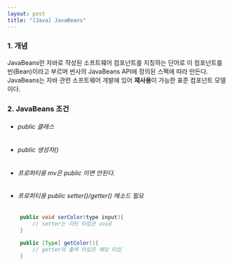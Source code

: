 ```yaml
---
layout: post
title: "[Java] JavaBeans"
---
```


### 1. 개념
JavaBeans란 자바로 작성된 소프트웨어 컴포넌트를 지칭하는 단어로 이 컴포넌트를 빈(Bean)이라고 부르며 썬사의 JavaBeans API에 정의된 스펙에 따라 만든다. JavaBeans는 자바 관련 소프트웨어 개발에 있어 **재사용**이 가능한 표준 컴포넌트 모델이다.

### 2. JavaBeans 조건
- ###### public 클래스
- ###### public 생성자()
- ###### 프로퍼티용 mv은 public 이면 안된다.
- ###### 프로퍼티용 public setter()/getter() 메소드 필요

```java
	public void serColor(type input){
    	// setter는 리턴 타입은 void
    }
    
    public [Type] getColor(){
    	// getter의 출력 타입은 해당 타입
    }
```
